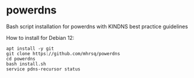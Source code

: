# powerdns
Bash script installation for powerdns with KINDNS best practice guidelines

How to install for Debian 12:
```
apt install -y git
git clone https://github.com/mhrsq/powerdns
cd powerdns
bash install.sh
service pdns-recursor status
```
